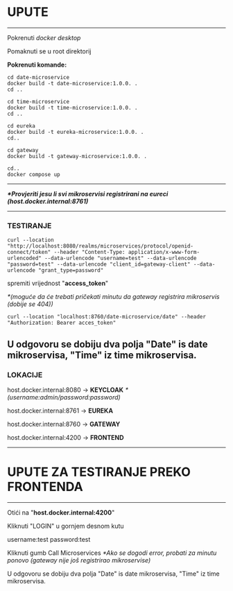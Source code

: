 
# **UPUTE**

---

Pokrenuti *docker desktop*

Pomaknuti se u root direktorij

**Pokrenuti komande:**

```
cd date-microservice
docker build -t date-microservice:1.0.0. .
cd ..

cd time-microservice
docker build -t time-microservice:1.0.0. .
cd ..

cd eureka
docker build -t eureka-microservice:1.0.0. .
cd..

cd gateway
docker build -t gateway-microservice:1.0.0. .

cd..
docker compose up
```

---

***\*Provjeriti jesu li svi mikroservisi registrirani na eureci (host.docker.internal:8761)***

---

### TESTIRANJE

```
curl --location "http://localhost:8080/realms/microservices/protocol/openid-connect/token" --header "Content-Type: application/x-www-form-urlencoded" --data-urlencode "username=test" --data-urlencode "password=test" --data-urlencode "client_id=gateway-client" --data-urlencode "grant_type=password"
```

spremiti vrijednost "**access_token**"

*\*(moguće da će trebati pričekati minutu da gateway registrira mikroservis (dobije se 404))*

```
curl --location "localhost:8760/date-microservice/date" --header "Authorization: Bearer acces_token"
```

U odgovoru se dobiju dva polja
"Date" is date mikroservisa, "Time" iz time mikroservisa.
---

### LOKACIJE

host.docker.internal:8080 -\> **KEYCLOAK**
*\*(username:admin/password:password)*

host.docker.internal:8761 -\> **EUREKA**

host.docker.internal:8760 -\> **GATEWAY**

host.docker.internal:4200 -\> **FRONTEND**

---



# **UPUTE ZA TESTIRANJE PREKO FRONTENDA**

---

Otići na "**host.docker.internal:4200**"

Kliknuti "LOGIN" u gornjem desnom kutu

username:test
password:test


Kliknuti gumb Call Microservices
*\*Ako se dogodi error, probati za minutu ponovo (gateway nije još registrirao mikroservise)*

U odgovoru se dobiju dva polja
"Date" is date mikroservisa, "Time" iz time mikroservisa.
